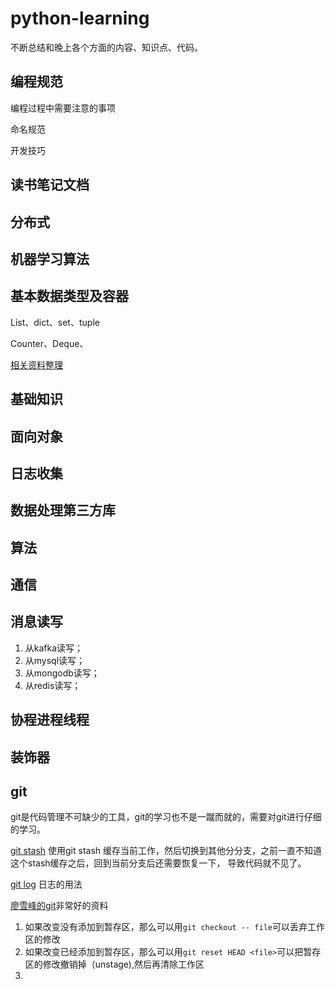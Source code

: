 # python-learning

不断总结和晚上各个方面的内容、知识点、代码。
## 编程规范
编程过程中需要注意的事项

命名规范

开发技巧

## 读书笔记文档

## 分布式

## 机器学习算法



## 基本数据类型及容器

List、dict、set、tuple

Counter、Deque、

[相关资料整理](./基本数据类型及容器/README.md)

## 基础知识

## 面向对象

## 日志收集

## 数据处理第三方库

## 算法

## 通信

## 消息读写
1. 从kafka读写；
2. 从mysql读写；
3. 从mongodb读写；
4. 从redis读写；
## 协程进程线程

## 装饰器

## git

git是代码管理不可缺少的工具，git的学习也不是一蹴而就的，需要对git进行仔细的学习。

[git stash](https://blog.csdn.net/daguanjia11/article/details/73810577)
使用git stash 缓存当前工作，然后切换到其他分分支，之前一直不知道这个stash缓存之后，回到当前分支后还需要恢复一下，
导致代码就不见了。

[git log](https://blog.csdn.net/daguanjia11/article/details/73823617)
日志的用法

[廖雪峰的git](https://www.liaoxuefeng.com/wiki/896043488029600/897889638509536)非常好的资料
1. 如果改变没有添加到暂存区，那么可以用`git checkout -- file`可以丢弃工作区的修改
2. 如果改变已经添加到暂存区，那么可以用`git reset HEAD <file>`可以把暂存区的修改撤销掉（unstage),然后再清除工作区
3. 